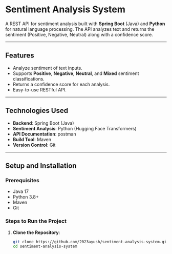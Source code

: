 # Sentiment Analysis System
A REST API for sentiment analysis built with **Spring Boot** (Java) and **Python** for natural language processing.
The API analyzes text and returns the sentiment (Positive, Negative, Neutral) along with a confidence score.

---

## **Features**
- Analyze sentiment of text inputs.
- Supports **Positive**, **Negative**, **Neutral**, and **Mixed** sentiment classifications.
- Returns a confidence score for each analysis.
- Easy-to-use RESTful API.

---

## **Technologies Used**
- **Backend**: Spring Boot (Java)
- **Sentiment Analysis**: Python (Hugging Face Transformers)
- **API Documentation**: postman
- **Build Tool**: Maven
- **Version Control**: Git

---

## **Setup and Installation**

### **Prerequisites**
- Java 17
- Python 3.8+
- Maven
- Git

### **Steps to Run the Project**
1. **Clone the Repository**:
   ```bash
   git clone https://github.com/2023ayush/sentiment-analysis-system.git
   cd sentiment-analysis-system
